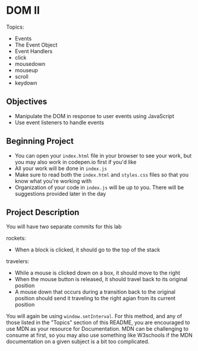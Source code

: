 # DOM II

Topics:

- Events
- The Event Object
- Event Handlers
- click
- mousedown
- mouseup
- scroll
- keydown

## Objectives

- Manipulate the DOM in response to user events using JavaScript
- Use event listeners to handle events

## Beginning Project

- You can open your `index.html` file in your browser to see your work, but you may also work in codepen.io first if you'd like
- All your work will be done in `index.js`
- Make sure to read both the `index.html` and `styles.css` files so that you know what you're working with
- Organization of your code in `index.js` will be up to you. There will be suggestions provided later in the day

## Project Description

You will have two separate commits for this lab

rockets:

- When a block is clicked, it should go to the top of the stack

travelers:

- While a mouse is clicked down on a box, it should move to the right
- When the mouse button is released, it should travel back to its original position
- A mouse down that occurs during a transition back to the original position should send it traveling to the right agian from its current position

You will again be using `window.setInterval`. For this method, and any of those listed in the "Topics" section of this README, you are encouraged to use MDN as your resource for Documentation. MDN can be challenging to consume at first, so you may also use something like W3schools if the MDN documentation on a given subject is a bit too complicated.
